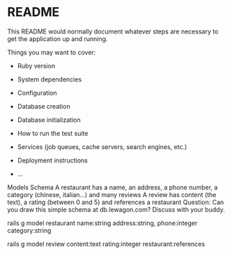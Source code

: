 # README

This README would normally document whatever steps are necessary to get the
application up and running.

Things you may want to cover:

* Ruby version

* System dependencies

* Configuration

* Database creation

* Database initialization

* How to run the test suite

* Services (job queues, cache servers, search engines, etc.)

* Deployment instructions

* ...


Models
Schema
A restaurant has a name, an address, a phone number, a category (chinese, italian…)
and many reviews
A review has content (the text), a rating (between 0 and 5) and references a restaurant
Question: Can you draw this simple schema at db.lewagon.com? Discuss with your buddy.

rails g model restaurant name:string address:string, phone:integer category:string

rails g model review content:text rating:integer restaurant:references
